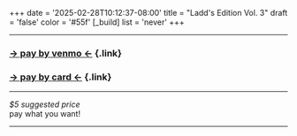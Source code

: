 +++
date = '2025-02-28T10:12:37-08:00'
title = "Ladd's Edition Vol. 3"
draft = 'false'
color = '#55f'
[_build]
  list = 'never'
+++

---
### [&rarr; pay by venmo &larr;](https://venmo.com/?txn=pay&audience=private&recipients=Will-Mairs&amount=5.00&note=Ladd%27s%20Edition%20No.3 "venmo payment link") {.link}
### [&rarr; pay by card &larr;](https://buy.stripe.com/00g8y49gqbvc3K0dQU "stripe card payment link") {.link}

---

*$5 suggested price*  
pay what you want!

---
